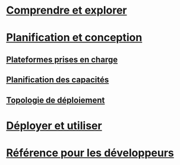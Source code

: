 # [Comprendre et explorer](/microsoft-identity-manager/understand-explore/microsoft-identity-manager-2016)
# [Planification et conception](/microsoft-identity-manager/plan-design/microsoft-identity-manager-2016-supported-platforms)
## [Plateformes prises en charge](microsoft-identity-manager-2016-supported-platforms.md)
## [Planification des capacités](capacity-planning-guide.md)
## [Topologie de déploiement](topology-considerations.md)
# [Déployer et utiliser](/microsoft-identity-manager/deploy-use/microsoft-identity-manager-deploy)
# [Référence pour les développeurs](/microsoft-identity-manager/reference/microsoft-identity-manager-2016-developer-reference)


<!--HONumber=Apr16_HO4-->


